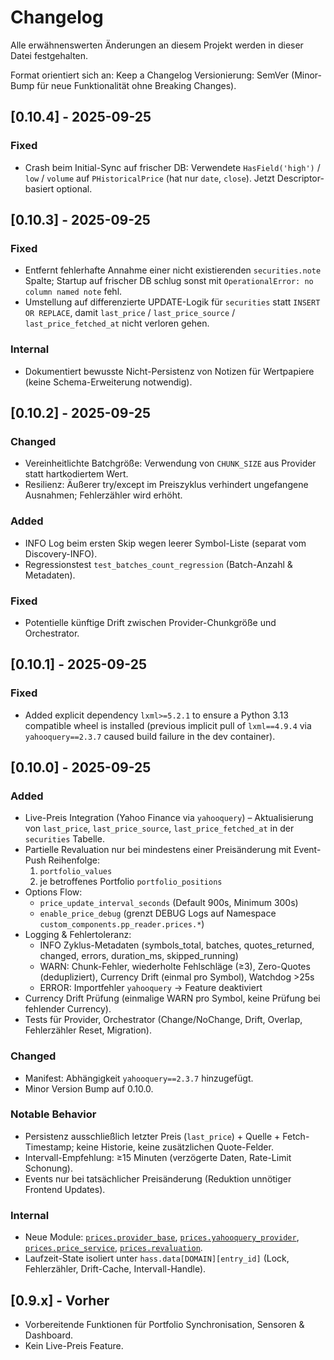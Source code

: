 
# Changelog
Alle erwähnenswerten Änderungen an diesem Projekt werden in dieser Datei festgehalten.

Format orientiert sich an: Keep a Changelog
Versionierung: SemVer (Minor-Bump für neue Funktionalität ohne Breaking Changes).

## [0.10.4] - 2025-09-25
### Fixed
- Crash beim Initial-Sync auf frischer DB: Verwendete `HasField('high')` / `low` / `volume` auf `PHistoricalPrice` (hat nur `date`, `close`). Jetzt Descriptor-basiert optional.

## [0.10.3] - 2025-09-25
### Fixed
- Entfernt fehlerhafte Annahme einer nicht existierenden `securities.note` Spalte; Startup auf frischer DB schlug sonst mit `OperationalError: no column named note` fehl.
- Umstellung auf differenzierte UPDATE-Logik für `securities` statt `INSERT OR REPLACE`, damit `last_price` / `last_price_source` / `last_price_fetched_at` nicht verloren gehen.

### Internal
- Dokumentiert bewusste Nicht-Persistenz von Notizen für Wertpapiere (keine Schema-Erweiterung notwendig).

## [0.10.2] - 2025-09-25
### Changed
- Vereinheitlichte Batchgröße: Verwendung von `CHUNK_SIZE` aus Provider statt hartkodiertem Wert.
- Resilienz: Äußerer try/except im Preiszyklus verhindert ungefangene Ausnahmen; Fehlerzähler wird erhöht.

### Added
- INFO Log beim ersten Skip wegen leerer Symbol-Liste (separat vom Discovery-INFO).
- Regressionstest `test_batches_count_regression` (Batch-Anzahl & Metadaten).

### Fixed
- Potentielle künftige Drift zwischen Provider-Chunkgröße und Orchestrator.

## [0.10.1] - 2025-09-25
### Fixed
- Added explicit dependency `lxml>=5.2.1` to ensure a Python 3.13 compatible wheel is installed (previous implicit pull of `lxml==4.9.4` via `yahooquery==2.3.7` caused build failure in the dev container).

## [0.10.0] - 2025-09-25
### Added
- Live-Preis Integration (Yahoo Finance via `yahooquery`) – Aktualisierung von `last_price`, `last_price_source`, `last_price_fetched_at` in der `securities` Tabelle.
- Partielle Revaluation nur bei mindestens einer Preisänderung mit Event-Push Reihenfolge:
  1. `portfolio_values`
  2. je betroffenes Portfolio `portfolio_positions`
- Options Flow:
  - `price_update_interval_seconds` (Default 900s, Minimum 300s)
  - `enable_price_debug` (grenzt DEBUG Logs auf Namespace `custom_components.pp_reader.prices.*`)
- Logging & Fehlertoleranz:
  - INFO Zyklus-Metadaten (symbols_total, batches, quotes_returned, changed, errors, duration_ms, skipped_running)
  - WARN: Chunk-Fehler, wiederholte Fehlschläge (≥3), Zero-Quotes (dedupliziert), Currency Drift (einmal pro Symbol), Watchdog >25s
  - ERROR: Importfehler `yahooquery` → Feature deaktiviert
- Currency Drift Prüfung (einmalige WARN pro Symbol, keine Prüfung bei fehlender Currency).
- Tests für Provider, Orchestrator (Change/NoChange, Drift, Overlap, Fehlerzähler Reset, Migration).

### Changed
- Manifest: Abhängigkeit `yahooquery==2.3.7` hinzugefügt.
- Minor Version Bump auf 0.10.0.

### Notable Behavior
- Persistenz ausschließlich letzter Preis (`last_price`) + Quelle + Fetch-Timestamp; keine Historie, keine zusätzlichen Quote-Felder.
- Intervall-Empfehlung: ≥15 Minuten (verzögerte Daten, Rate-Limit Schonung).
- Events nur bei tatsächlicher Preisänderung (Reduktion unnötiger Frontend Updates).

### Internal
- Neue Module: [`prices.provider_base`](custom_components/pp_reader/prices/provider_base.py), [`prices.yahooquery_provider`](custom_components/pp_reader/prices/yahooquery_provider.py), [`prices.price_service`](custom_components/pp_reader/prices/price_service.py), [`prices.revaluation`](custom_components/pp_reader/prices/revaluation.py).
- Laufzeit-State isoliert unter `hass.data[DOMAIN][entry_id]` (Lock, Fehlerzähler, Drift-Cache, Intervall-Handle).

## [0.9.x] - Vorher
- Vorbereitende Funktionen für Portfolio Synchronisation, Sensoren & Dashboard.
- Kein Live-Preis Feature.
